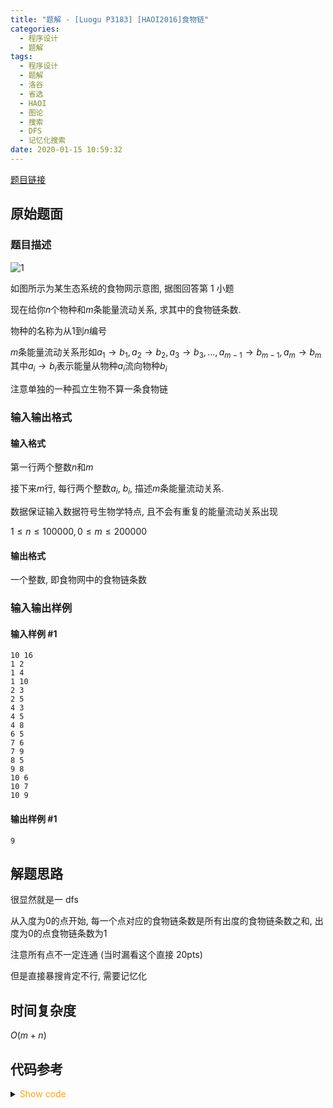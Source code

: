 ```yaml
---
title: "题解 - [Luogu P3183] [HAOI2016]食物链"
categories:
  - 程序设计
  - 题解
tags:
  - 程序设计
  - 题解
  - 洛谷
  - 省选
  - HAOI
  - 图论
  - 搜索
  - DFS
  - 记忆化搜索
date: 2020-01-15 10:59:32
---
```


[题目链接](https://www.luogu.com.cn/problem/P3183)

<!-- more -->

## 原始题面

### 题目描述

![1](1.png)

如图所示为某生态系统的食物网示意图, 据图回答第 1 小题

现在给你$n$个物种和$m$条能量流动关系, 求其中的食物链条数.

物种的名称为从$1$到$n$编号

$m$条能量流动关系形如$a_1\to b_1, a_2\to b_2, a_3\to b_3, ..., a_{m-1}\to b_{m-1}, a_m\to b_m$其中$a_i\to b_i$表示能量从物种$a_i$流向物种$b_i$

注意单独的一种孤立生物不算一条食物链

### 输入输出格式

#### 输入格式

第一行两个整数$n$和$m$

接下来$m$行, 每行两个整数$a_i$, $b_i$, 描述$m$条能量流动关系.

数据保证输入数据符号生物学特点, 且不会有重复的能量流动关系出现

$1\leqslant n\leqslant 100000, 0\leqslant m\leqslant 200000$

#### 输出格式

一个整数, 即食物网中的食物链条数

### 输入输出样例

#### 输入样例 #1

```input1
10 16
1 2
1 4
1 10
2 3
2 5
4 3
4 5
4 8
6 5
7 6
7 9
8 5
9 8
10 6
10 7
10 9
```

#### 输出样例 #1

```output1
9
```

## 解题思路

很显然就是一 dfs

从入度为$0$的点开始, 每一个点对应的食物链条数是所有出度的食物链条数之和, 出度为$0$的点食物链条数为$1$

注意所有点不一定连通 (当时漏看这个直接 20pts)

但是直接暴搜肯定不行, 需要记忆化

## 时间复杂度

$O(m+n)$

## 代码参考

<details>
<summary><font color='orange'>Show code</font></summary>

{% icodeweb cpa_cpp title:Luogu_3183 Luogu/3183/0.cpp %}

</details>

